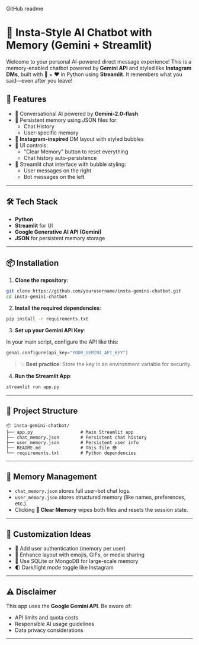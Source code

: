 GitHub readme 


# 💬 Insta-Style AI Chatbot with Memory (Gemini + Streamlit)

Welcome to your personal AI-powered direct message experience! This is a memory-enabled chatbot powered by **Gemini API** and styled like **Instagram DMs**, built with 🧠 + ❤️ in Python using **Streamlit**. It remembers what you said—even after you leave!


## 🚀 Features

- 🤖 Conversational AI powered by **Gemini-2.0-flash**
- 🧠 Persistent memory using JSON files for:
  - Chat History
  - User-specific memory
- 🎨 **Instagram-inspired** DM layout with styled bubbles
- 🔘 UI controls:
  - "Clear Memory" button to reset everything
  - Chat history auto-persistence
- 💬 Streamlit chat interface with bubble styling:
  - User messages on the right
  - Bot messages on the left

---

## 🛠️ Tech Stack

- **Python**
- **Streamlit** for UI
- **Google Generative AI API (Gemini)**
- **JSON** for persistent memory storage

---

## 📦 Installation

1. **Clone the repository**:

```bash
git clone https://github.com/yourusername/insta-gemini-chatbot.git
cd insta-gemini-chatbot
```

2. **Install the required dependencies**:

```bash
pip install -r requirements.txt
```

3. **Set up your Gemini API Key**:

In your main script, configure the API like this:

```python
genai.configure(api_key="YOUR_GEMINI_API_KEY")
```

> 💡 **Best practice**: Store the key in an environment variable for security.

4. **Run the Streamlit App**:

```bash
streamlit run app.py
```

---

## 📁 Project Structure

```
📦 insta-gemini-chatbot/
├── app.py                  # Main Streamlit app
├── chat_memory.json        # Persistent chat history
├── user_memory.json        # Persistent user info
├── README.md               # This file 😎
└── requirements.txt        # Python dependencies
```

---

## 🧹 Memory Management

- `chat_memory.json` stores full user-bot chat logs.
- `user_memory.json` stores structured memory (like names, preferences, etc.).
- Clicking **🧹 Clear Memory** wipes both files and resets the session state.

---

## 🧪 Customization Ideas

- 🔐 Add user authentication (memory per user)
- 🎨 Enhance layout with emojis, GIFs, or media sharing
- 💾 Use SQLite or MongoDB for large-scale memory
- 🌓 Dark/light mode toggle like Instagram

---

## ⚠️ Disclaimer

This app uses the **Google Gemini API**. Be aware of:

- API limits and quota costs
- Responsible AI usage guidelines
- Data privacy considerations

---

